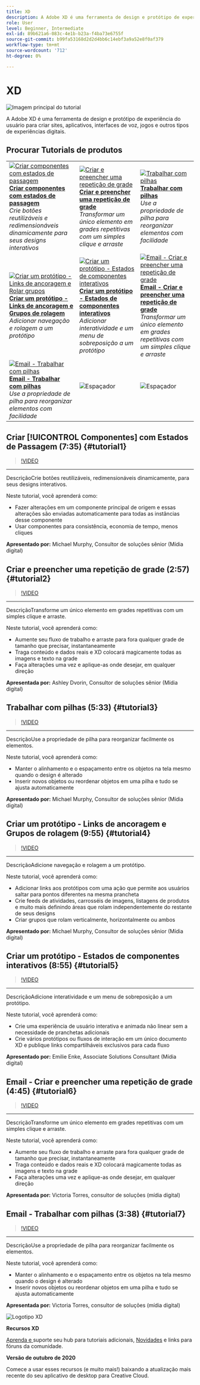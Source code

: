 ```yaml
---
title: XD
description: A Adobe XD é uma ferramenta de design e protótipo de experiência do usuário para criar sites, aplicativos, interfaces de voz, jogos e outros tipos de experiências digitais
role: User
level: Beginner, Intermediate
exl-id: 89b621a6-083c-4e1b-b23a-f4ba73e6755f
source-git-commit: b99fa53168d2d2d4bb6c14ebf3a9a52e8f0af379
workflow-type: tm+mt
source-wordcount: '712'
ht-degree: 0%

---
```


# XD

![Imagem principal do tutorial](../assets/XD.jpg)

A Adobe XD é uma ferramenta de design e protótipo de experiência do usuário para criar sites, aplicativos, interfaces de voz, jogos e outros tipos de experiências digitais.

## Procurar Tutorials de produtos

<table style="table-layout:fixed">
<tr>
 <td>
   <a href="xd.md#tutorial1">
      <img alt="Criar componentes com estados de passagem" src="../assets/Xd_hoverstates_components_thumbnail.jpg" />
   </a>
    <div>
   <a href="xd.md#tutorial1"><strong>Criar componentes com estados de passagem</strong></a>
    </div>
    <em>Crie botões reutilizáveis e redimensionáveis dinamicamente para seus designs interativos</em>
    <br>
  </td>
  <td>
    <a href="xd.md#tutorial2">
        <img alt="Criar e preencher uma repetição de grade" src="../assets/XD_repeatgrid_thumbnail.jpg" />
    </a>
    <div>
    <a href="xd.md#tutorial2"><strong>Criar e preencher uma repetição de grade</strong></a>
    </div>
    <em>Transformar um único elemento em grades repetitivas com um simples clique e arraste</em>
    <br>
  </td>
  <td>
   <a href="xd.md#tutorial3">
      <img alt="Trabalhar com pilhas" src="../assets/xd_Stacks_thumbnail.jpg" />
   </a>
    <div>
    <a href="xd.md#tutorial3"><strong>Trabalhar com pilhas</strong></a>
    </div>
    <em>Use a propriedade de pilha para reorganizar elementos com facilidade</em>
    <br>
  </td>
</tr>
<tr>
 <td>
    <a href="xd.md#tutorial4">
        <img alt="Criar um protótipo - Links de ancoragem e 
Rolar grupos" src="../assets/XD_Scrolls_Thumbnail_Murphy.jpg" />
    </a>
    <div>
    <a href="xd.md#tutorial4"><strong>Criar um protótipo - Links de ancoragem e Grupos de rolagem</strong></a>
    </div>
    <em>Adicionar navegação e rolagem a um protótipo</em>
    <br>
  </td>
  <td>
    <a href="xd.md#tutorial5">
        <img alt="Criar um protótipo - Estados de componentes interativos" src="../assets/XD_interactiveprototypes_enke.jpg" />
    </a>
    <div>
    <a href="xd.md#tutorial5"><strong>Criar um protótipo - Estados de componentes interativos</strong></a>
    </div>
    <em>Adicionar interatividade e um menu de sobreposição a um protótipo</em>
    <br>
  </td>
  <td>
   <a href="xd.md#tutorial6">
      <img alt="Email - Criar e preencher uma repetição de grade" src="../assets/xd_repeat_torres.jpg" />
   </a>
    <div>
   <a href="xd.md#tutorial7"><strong>Email - Criar e preencher uma repetição de grade</strong></a>
    </div>
    <em>Transformar um único elemento em grades repetitivas com um simples clique e arraste</em>
    <br>
  </td>
</tr>
<tr>
 <td>
    <a href="xd.md#tutorial7">
        <img alt="Email - Trabalhar com pilhas" src="../assets/xd_stacks_torres.jpg" />
    </a>
    <div>
    <a href="xd.md#tutorial7"><strong>Email - Trabalhar com pilhas</strong></a>
    </div>
    <em>Use a propriedade de pilha para reorganizar elementos com facilidade</em>
    <br>
  </td>
  <td>
    <img alt="Espaçador" src="../assets/Whitespacer.png" />
    <div>
    <br>
  </td>
  <td>
    <img alt="Espaçador" src="../assets/Whitespacer.png" />
    <div>
    <br>
  </td>
</tr>
</table>

## Criar [!UICONTROL Componentes] com Estados de Passagem (7:35) {#tutorial1}

>[!VIDEO](https://video.tv.adobe.com/v/326874?hidetitle=true)

****
DescriçãoCrie botões reutilizáveis, redimensionáveis dinamicamente, para seus designs interativos.

Neste tutorial, você aprenderá como:
* Fazer alterações em um componente principal de origem e essas alterações são enviadas automaticamente para todas as instâncias desse componente
* Usar componentes para consistência, economia de tempo, menos cliques

**Apresentado por:**
Michael Murphy, Consultor de soluções sênior (Mídia digital)

## Criar e preencher uma repetição de grade (2:57) {#tutorial2}

>[!VIDEO](https://video.tv.adobe.com/v/326955?hidetitle=true)

****
DescriçãoTransforme um único elemento em grades repetitivas com um simples clique e arraste.

Neste tutorial, você aprenderá como:
* Aumente seu fluxo de trabalho e arraste para fora qualquer grade de tamanho que precisar, instantaneamente
* Traga conteúdo e dados reais e XD colocará magicamente todas as imagens e texto na grade
* Faça alterações uma vez e aplique-as onde desejar, em qualquer direção

**Apresentada por:**
Ashley Dvorin, Consultor de soluções sênior (Mídia digital)

## Trabalhar com pilhas (5:33) {#tutorial3}

>[!VIDEO](https://video.tv.adobe.com/v/326956?hidetitle=true)

****
DescriçãoUse a propriedade de pilha para reorganizar facilmente os elementos.

Neste tutorial, você aprenderá como:
* Manter o alinhamento e o espaçamento entre os objetos na tela mesmo quando o design é alterado
* Inserir novos objetos ou reordenar objetos em uma pilha e tudo se ajusta automaticamente

**Apresentado por:**
Michael Murphy, Consultor de soluções sênior (Mídia digital)

## Criar um protótipo - Links de ancoragem e Grupos de rolagem (9:55) {#tutorial4}

>[!VIDEO](https://video.tv.adobe.com/v/326957?hidetitle=true)

****
DescriçãoAdicione navegação e rolagem a um protótipo.

Neste tutorial, você aprenderá como:
* Adicionar links aos protótipos com uma ação que permite aos usuários saltar para pontos diferentes na mesma prancheta
* Crie feeds de atividades, carrosséis de imagens, listagens de produtos e muito mais definindo áreas que rolam independentemente do restante de seus designs
* Criar grupos que rolam verticalmente, horizontalmente ou ambos

**Apresentado por:**
Michael Murphy, Consultor de soluções sênior (Mídia digital)

## Criar um protótipo - Estados de componentes interativos (8:55) {#tutorial5}

>[!VIDEO](https://video.tv.adobe.com/v/326958?hidetitle=true)

****
DescriçãoAdicione interatividade e um menu de sobreposição a um protótipo.

Neste tutorial, você aprenderá como:
* Crie uma experiência de usuário interativa e animada não linear sem a necessidade de pranchetas adicionais
* Crie vários protótipos ou fluxos de interação em um único documento XD e publique links compartilháveis exclusivos para cada fluxo

**Apresentado por:**
Emilie Enke, Associate Solutions Consultant (Mídia digital)

## Email - Criar e preencher uma repetição de grade (4:45) {#tutorial6}

>[!VIDEO](https://video.tv.adobe.com/v/326775?hidetitle=true)

****
DescriçãoTransforme um único elemento em grades repetitivas com um simples clique e arraste.

Neste tutorial, você aprenderá como:
* Aumente seu fluxo de trabalho e arraste para fora qualquer grade de tamanho que precisar, instantaneamente
* Traga conteúdo e dados reais e XD colocará magicamente todas as imagens e texto na grade
* Faça alterações uma vez e aplique-as onde desejar, em qualquer direção

**Apresentada por:**
Victoria Torres, consultor de soluções (mídia digital)

## Email - Trabalhar com pilhas (3:38) {#tutorial7}

>[!VIDEO](https://video.tv.adobe.com/v/326759?hidetitle=true)

****
DescriçãoUse a propriedade de pilha para reorganizar facilmente os elementos.

Neste tutorial, você aprenderá como:
* Manter o alinhamento e o espaçamento entre os objetos na tela mesmo quando o design é alterado
* Inserir novos objetos ou reordenar objetos em uma pilha e tudo se ajusta automaticamente

**Apresentada por:**
Victoria Torres, consultor de soluções (mídia digital)

![Logotipo XD](../assets/xd_appicon_96.png)

**Recursos XD**

[Aprenda e ](https://helpx.adobe.com/support/xd.html) suporte seu hub para tutoriais adicionais,  [Novidades](https://helpx.adobe.com/xd/user-guide.html/xd/help/whats-new.ug.html) e links para fóruns da comunidade.

**Versão de outubro de 2020**

Comece a usar esses recursos (e muito mais!) baixando a atualização mais recente do seu aplicativo de desktop para Creative Cloud.
